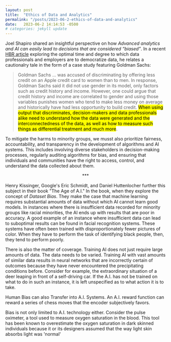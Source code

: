 ```yaml
---
layout: post
title:  "Ethics of Data and Analytics"
permalink: "/posts/2023-06-2-ethics-of-data-and-analytics"
date:   2023-06-2 14:14:53 -0500
# categories: jekyll update
---
```



Joel Shapiro shared an insightful perspective on how <i>Advanced analytics and AI can easily lead to decisions that are considered “biased”</i>.
In a recent <a href="https://hbr.org/2023/05/when-to-give-employees-access-to-data-and-analytics#">HBR article</a> exploring the optimal time and degree to which data professionals and employers are to democratize data, he relates a cautionalry tale in the form of a case study featuring Goldman Sachs:


>Goldman Sachs ... was accused of discriminating by offering less credit on an Apple credit card to women than to men. In response, Goldman Sachs said it did not use gender in its model, only factors such as credit history and income. However, one could argue that credit history and income are correlated to gender and using those variables punishes women who tend to make less money on average and historically have had less opportunity to build credit. <mark>When using output that discriminates, decision-makers and data professionals alike need to understand how the data were generated and the interconnectedness of the data, as well as how to measure such things as differential treatment and much more</mark>.

To mitigate the harms to minority groups, we musst also prioritize fairness, accountability, and transparency in the development of algorithms and AI systems. This includes involving diverse stakeholders in decision-making processes, regularly auditing algorithms for bias, and ensuring that individuals and communities have the right to access, control, and understand the data collected about them.

<p style="text-align: center">***</p>

Henry Kissinger, Google's Eric Schmidt, and Daniel Huttenlocher further this subject in their book "The Age of A.I." In the book, when they explore the concept of <i>Dataset Bias</i>. They make the case that machine learning requires substantial amounts of data without which AI cannot learn good models. In instances where there is insufficient data recorded for minority groups like racial minorities, the AI ends up with results that are poor in accuracy. A good example of an instance where insufficient data can lead to suboptimal results can be  found in facial recognition systems. These systems have often been trained with disproportionately fewer pictures of color. When they have to perform the task of identifying black people, then, they tend to perform poorly.

There is also the matter of coverage. Training AI does not just require large amounts of data. The data needs to be varied. Training AI with vast amounts of similar data results in neural networks that are incorrectly certain of outcomes because they have never encountered the precipitating conditions before. Consider for example, the extraordinary situation of a deer leaping in front of a self-driving car. If the A.I. has not be trained on what to do in such an instance, it is left unspecified as to what action it is to take.

Human Bias can also Transfer into A.I. Systems. An A.I. reward function can reward a series of chess moves that the encoder subjectively favors.

Bias is not only limited to A.I. technology either. Consider the pulse oximeter, a tool used to measure oxygen saturation in the blood. This tool has been known to overestimate the oxygen saturation in dark skinned individuals because it or its designers assumed that the way light skin absorbs light was 'normal'